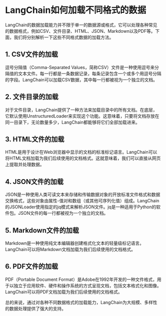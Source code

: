 # LangChain如何加载不同格式的数据

LangChain的数据加载能力并不限于单一的数据源或格式，它可以处理各种常见的数据格式，例如CSV、文件目录、HTML、JSON、Markdown以及PDF等。下面，我们将分别解析一下这些不同格式数据的加载方法。

## 1. CSV文件的加载

逗号分隔值（Comma-Separated Values，简称CSV）文件是一种使用逗号来分隔值的文本文件。每一行都是一条数据记录，每条记录包含一个或多个用逗号分隔的字段。LangChain可以加载CSV数据，其中每一行都被视为一个独立的文档。

## 2. 文件目录的加载

对于文件目录，LangChain提供了一种方法来加载目录中的所有文档。在底层，它默认使用UnstructuredLoader来实现这个功能。这意味着，只要将文档存放在同一目录下，无论数量多少，LangChain都能够将它们全部加载进来。

## 3. HTML文件的加载

HTML是用于设计在Web浏览器中显示的文档的标准标记语言。LangChain可以将HTML文档加载为我们后续使用的文档格式。这就意味着，我们可以直接从网页上提取并处理数据。

## 4. JSON文件的加载

JSON是一种使用人类可读文本来存储和传输数据对象的开放标准文件格式和数据交换格式，这些对象由属性-值对和数组（或其他可序列化值）组成。LangChain的JSONLoader使用指定的jq模式来解析JSON文件。jq是一种适用于Python的软件包。JSON文件的每一行都被视为一个独立的文档。

## 5. Markdown文件的加载

Markdown是一种使用纯文本编辑器创建格式化文本的轻量级标记语言。LangChain可以将Markdown文档加载为我们后续使用的文档格式。

## 6. PDF文件的加载

PDF（Portable Document Format）是Adobe在1992年开发的一种文件格式，用于以独立于应用软件、硬件和操作系统的方式呈现文档，包括文本格式化和图像。LangChain可以将PDF文档加载为我们后续使用的文档格式。

总的来说，通过对各种不同数据格式的加载能力，LangChain为大规模、多样性的数据处理提供了强大的支持。